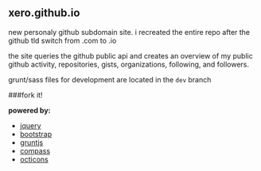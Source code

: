 xero.github.io
--------------

new personaly github subdomain site. i recreated the entire repo after the github tld switch from .com to .io

the site queries the github public api and creates an overview of my public github activity, repositories, gists, organizations, following, and followers.

grunt/sass files for development are located in the `dev` branch

###fork it!

__powered by:__
- [jquery](http://jquery.org)
- [bootstrap](http://getbootstrap.com)
- [gruntjs](http://gruntjs.com)
- [compass](http://compass-style.org)
- [octicons](https://github.com/styleguide/css/7.0)
